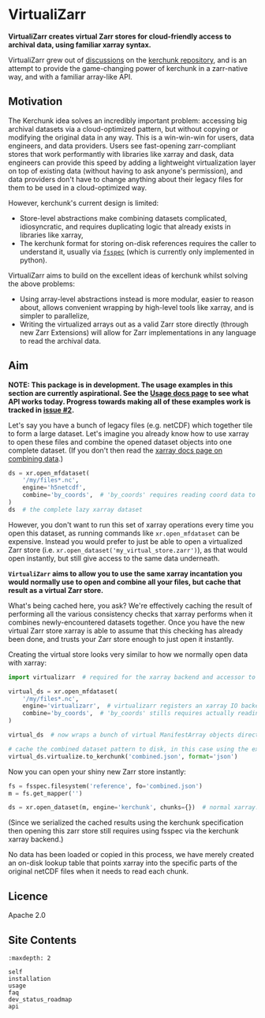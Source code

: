 # VirtualiZarr

**VirtualiZarr creates virtual Zarr stores for cloud-friendly access to archival data, using familiar xarray syntax.**

VirtualiZarr grew out of [discussions](https://github.com/fsspec/kerchunk/issues/377) on the [kerchunk repository](https://github.com/fsspec/kerchunk), and is an attempt to provide the game-changing power of kerchunk in a zarr-native way, and with a familiar array-like API.

## Motivation

The Kerchunk idea solves an incredibly important problem: accessing big archival datasets via a cloud-optimized pattern, but without copying or modifying the original data in any way. This is a win-win-win for users, data engineers, and data providers. Users see fast-opening zarr-compliant stores that work performantly with libraries like xarray and dask, data engineers can provide this speed by adding a lightweight virtualization layer on top of existing data (without having to ask anyone's permission), and data providers don't have to change anything about their legacy files for them to be used in a cloud-optimized way.

However, kerchunk's current design is limited:
- Store-level abstractions make combining datasets complicated, idiosyncratic, and requires duplicating logic that already exists in libraries like xarray,
- The kerchunk format for storing on-disk references requires the caller to understand it, usually via [`fsspec`](https://github.com/fsspec/filesystem_spec) (which is currently only implemented in python).

VirtualiZarr aims to build on the excellent ideas of kerchunk whilst solving the above problems:
- Using array-level abstractions instead is more modular, easier to reason about, allows convenient wrapping by high-level tools like xarray, and is simpler to parallelize,
- Writing the virtualized arrays out as a valid Zarr store directly (through new Zarr Extensions) will allow for Zarr implementations in any language to read the archival data.

## Aim

**NOTE: This package is in development. The usage examples in this section are currently aspirational.
See the [Usage docs page](#usage) to see what API works today. Progress towards making all of these examples work is tracked in [issue #2](https://github.com/TomNicholas/VirtualiZarr/issues/2).**

Let's say you have a bunch of legacy files (e.g. netCDF) which together tile to form a large dataset. Let's imagine you already know how to use xarray to open these files and combine the opened dataset objects into one complete dataset. (If you don't then read the [xarray docs page on combining data](https://docs.xarray.dev/en/stable/user-guide/combining.html).)

```python
ds = xr.open_mfdataset(
    '/my/files*.nc',
    engine='h5netcdf',
    combine='by_coords',  # 'by_coords' requires reading coord data to determine concatenation order
)
ds  # the complete lazy xarray dataset
```

However, you don't want to run this set of xarray operations every time you open this dataset, as running commands like `xr.open_mfdataset` can be expensive. Instead you would prefer to just be able to open a virtualized Zarr store (i.e. `xr.open_dataset('my_virtual_store.zarr')`), as that would open instantly, but still give access to the same data underneath.

**`VirtualiZarr` aims to allow you to use the same xarray incantation you would normally use to open and combine all your files, but cache that result as a virtual Zarr store.**

What's being cached here, you ask? We're effectively caching the result of performing all the various consistency checks that xarray performs when it combines newly-encountered datasets together. Once you have the new virtual Zarr store xarray is able to assume that this checking has already been done, and trusts your Zarr store enough to just open it instantly.

Creating the virtual store looks very similar to how we normally open data with xarray:

```python
import virtualizarr  # required for the xarray backend and accessor to be present

virtual_ds = xr.open_mfdataset(
    '/my/files*.nc',
    engine='virtualizarr',  # virtualizarr registers an xarray IO backend that returns ManifestArray objects
    combine='by_coords',  # 'by_coords' stills requires actually reading coordinate data
)

virtual_ds  # now wraps a bunch of virtual ManifestArray objects directly

# cache the combined dataset pattern to disk, in this case using the existing kerchunk specification for reference files
virtual_ds.virtualize.to_kerchunk('combined.json', format='json')
```

Now you can open your shiny new Zarr store instantly:

```python
fs = fsspec.filesystem('reference', fo='combined.json')
m = fs.get_mapper('')

ds = xr.open_dataset(m, engine='kerchunk', chunks={})  # normal xarray.Dataset object, wrapping dask/numpy arrays etc.
```

(Since we serialized the cached results using the kerchunk specification then opening this zarr store still requires using fsspec via the kerchunk xarray backend.)

No data has been loaded or copied in this process, we have merely created an on-disk lookup table that points xarray into the specific parts of the original netCDF files when it needs to read each chunk.

## Licence

Apache 2.0

## Site Contents

```{toctree}
:maxdepth: 2

self
installation
usage
faq
dev_status_roadmap
api

```
